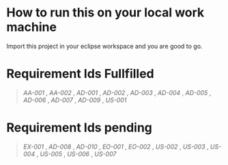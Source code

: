 # __How to run this on your local work machine__

Import this project in your eclipse workspace and you are good to go.

# Requirement Ids Fullfilled

> *AA-001* , *AA-002* , *AD-001* , *AD-002* , *AD-003* , *AD-004* , *AD-005* , *AD-006* , *AD-007* , *AD-009* , *US-001*

# Requirement Ids pending

> *EX-001* , *AD-008* , *AD-010* , *EO-001* , *EO-002* , *US-002* , *US-003* , *US-004* , *US-005* , *US-006* , *US-007*